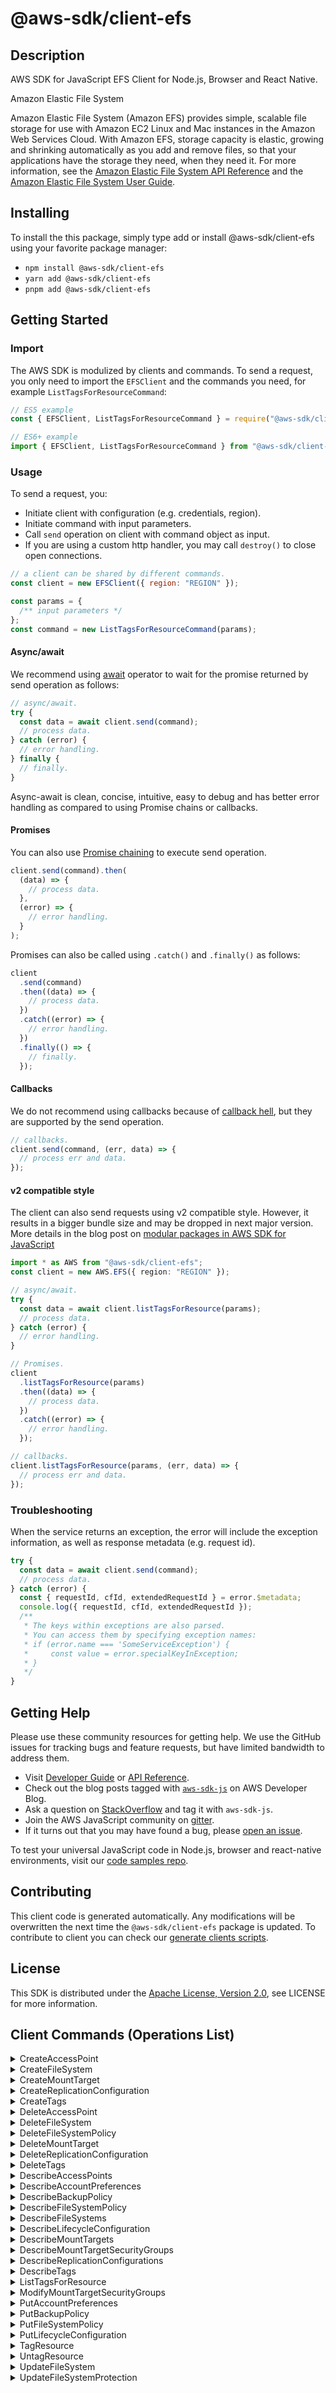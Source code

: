 <!-- generated file, do not edit directly -->

# @aws-sdk/client-efs

## Description

AWS SDK for JavaScript EFS Client for Node.js, Browser and React Native.

<fullname>Amazon Elastic File System</fullname>

<p>Amazon Elastic File System (Amazon EFS) provides simple, scalable file storage for
use with Amazon EC2 Linux and Mac instances in the Amazon Web Services Cloud. With Amazon EFS, storage capacity is elastic, growing and shrinking automatically as you add and
remove files, so that your applications have the storage they need, when they need it. For
more information, see the <a href="https://docs.aws.amazon.com/efs/latest/ug/api-reference.html">Amazon Elastic File System API Reference</a> and the <a href="https://docs.aws.amazon.com/efs/latest/ug/whatisefs.html">Amazon Elastic File System User Guide</a>.</p>

## Installing

To install the this package, simply type add or install @aws-sdk/client-efs
using your favorite package manager:

- `npm install @aws-sdk/client-efs`
- `yarn add @aws-sdk/client-efs`
- `pnpm add @aws-sdk/client-efs`

## Getting Started

### Import

The AWS SDK is modulized by clients and commands.
To send a request, you only need to import the `EFSClient` and
the commands you need, for example `ListTagsForResourceCommand`:

```js
// ES5 example
const { EFSClient, ListTagsForResourceCommand } = require("@aws-sdk/client-efs");
```

```ts
// ES6+ example
import { EFSClient, ListTagsForResourceCommand } from "@aws-sdk/client-efs";
```

### Usage

To send a request, you:

- Initiate client with configuration (e.g. credentials, region).
- Initiate command with input parameters.
- Call `send` operation on client with command object as input.
- If you are using a custom http handler, you may call `destroy()` to close open connections.

```js
// a client can be shared by different commands.
const client = new EFSClient({ region: "REGION" });

const params = {
  /** input parameters */
};
const command = new ListTagsForResourceCommand(params);
```

#### Async/await

We recommend using [await](https://developer.mozilla.org/en-US/docs/Web/JavaScript/Reference/Operators/await)
operator to wait for the promise returned by send operation as follows:

```js
// async/await.
try {
  const data = await client.send(command);
  // process data.
} catch (error) {
  // error handling.
} finally {
  // finally.
}
```

Async-await is clean, concise, intuitive, easy to debug and has better error handling
as compared to using Promise chains or callbacks.

#### Promises

You can also use [Promise chaining](https://developer.mozilla.org/en-US/docs/Web/JavaScript/Guide/Using_promises#chaining)
to execute send operation.

```js
client.send(command).then(
  (data) => {
    // process data.
  },
  (error) => {
    // error handling.
  }
);
```

Promises can also be called using `.catch()` and `.finally()` as follows:

```js
client
  .send(command)
  .then((data) => {
    // process data.
  })
  .catch((error) => {
    // error handling.
  })
  .finally(() => {
    // finally.
  });
```

#### Callbacks

We do not recommend using callbacks because of [callback hell](http://callbackhell.com/),
but they are supported by the send operation.

```js
// callbacks.
client.send(command, (err, data) => {
  // process err and data.
});
```

#### v2 compatible style

The client can also send requests using v2 compatible style.
However, it results in a bigger bundle size and may be dropped in next major version. More details in the blog post
on [modular packages in AWS SDK for JavaScript](https://aws.amazon.com/blogs/developer/modular-packages-in-aws-sdk-for-javascript/)

```ts
import * as AWS from "@aws-sdk/client-efs";
const client = new AWS.EFS({ region: "REGION" });

// async/await.
try {
  const data = await client.listTagsForResource(params);
  // process data.
} catch (error) {
  // error handling.
}

// Promises.
client
  .listTagsForResource(params)
  .then((data) => {
    // process data.
  })
  .catch((error) => {
    // error handling.
  });

// callbacks.
client.listTagsForResource(params, (err, data) => {
  // process err and data.
});
```

### Troubleshooting

When the service returns an exception, the error will include the exception information,
as well as response metadata (e.g. request id).

```js
try {
  const data = await client.send(command);
  // process data.
} catch (error) {
  const { requestId, cfId, extendedRequestId } = error.$metadata;
  console.log({ requestId, cfId, extendedRequestId });
  /**
   * The keys within exceptions are also parsed.
   * You can access them by specifying exception names:
   * if (error.name === 'SomeServiceException') {
   *     const value = error.specialKeyInException;
   * }
   */
}
```

## Getting Help

Please use these community resources for getting help.
We use the GitHub issues for tracking bugs and feature requests, but have limited bandwidth to address them.

- Visit [Developer Guide](https://docs.aws.amazon.com/sdk-for-javascript/v3/developer-guide/welcome.html)
  or [API Reference](https://docs.aws.amazon.com/AWSJavaScriptSDK/v3/latest/index.html).
- Check out the blog posts tagged with [`aws-sdk-js`](https://aws.amazon.com/blogs/developer/tag/aws-sdk-js/)
  on AWS Developer Blog.
- Ask a question on [StackOverflow](https://stackoverflow.com/questions/tagged/aws-sdk-js) and tag it with `aws-sdk-js`.
- Join the AWS JavaScript community on [gitter](https://gitter.im/aws/aws-sdk-js-v3).
- If it turns out that you may have found a bug, please [open an issue](https://github.com/aws/aws-sdk-js-v3/issues/new/choose).

To test your universal JavaScript code in Node.js, browser and react-native environments,
visit our [code samples repo](https://github.com/aws-samples/aws-sdk-js-tests).

## Contributing

This client code is generated automatically. Any modifications will be overwritten the next time the `@aws-sdk/client-efs` package is updated.
To contribute to client you can check our [generate clients scripts](https://github.com/aws/aws-sdk-js-v3/tree/main/scripts/generate-clients).

## License

This SDK is distributed under the
[Apache License, Version 2.0](http://www.apache.org/licenses/LICENSE-2.0),
see LICENSE for more information.

## Client Commands (Operations List)

<details>
<summary>
CreateAccessPoint
</summary>

[Command API Reference](https://docs.aws.amazon.com/AWSJavaScriptSDK/v3/latest/client/efs/command/CreateAccessPointCommand/) / [Input](https://docs.aws.amazon.com/AWSJavaScriptSDK/v3/latest/Package/-aws-sdk-client-efs/Interface/CreateAccessPointCommandInput/) / [Output](https://docs.aws.amazon.com/AWSJavaScriptSDK/v3/latest/Package/-aws-sdk-client-efs/Interface/CreateAccessPointCommandOutput/)

</details>
<details>
<summary>
CreateFileSystem
</summary>

[Command API Reference](https://docs.aws.amazon.com/AWSJavaScriptSDK/v3/latest/client/efs/command/CreateFileSystemCommand/) / [Input](https://docs.aws.amazon.com/AWSJavaScriptSDK/v3/latest/Package/-aws-sdk-client-efs/Interface/CreateFileSystemCommandInput/) / [Output](https://docs.aws.amazon.com/AWSJavaScriptSDK/v3/latest/Package/-aws-sdk-client-efs/Interface/CreateFileSystemCommandOutput/)

</details>
<details>
<summary>
CreateMountTarget
</summary>

[Command API Reference](https://docs.aws.amazon.com/AWSJavaScriptSDK/v3/latest/client/efs/command/CreateMountTargetCommand/) / [Input](https://docs.aws.amazon.com/AWSJavaScriptSDK/v3/latest/Package/-aws-sdk-client-efs/Interface/CreateMountTargetCommandInput/) / [Output](https://docs.aws.amazon.com/AWSJavaScriptSDK/v3/latest/Package/-aws-sdk-client-efs/Interface/CreateMountTargetCommandOutput/)

</details>
<details>
<summary>
CreateReplicationConfiguration
</summary>

[Command API Reference](https://docs.aws.amazon.com/AWSJavaScriptSDK/v3/latest/client/efs/command/CreateReplicationConfigurationCommand/) / [Input](https://docs.aws.amazon.com/AWSJavaScriptSDK/v3/latest/Package/-aws-sdk-client-efs/Interface/CreateReplicationConfigurationCommandInput/) / [Output](https://docs.aws.amazon.com/AWSJavaScriptSDK/v3/latest/Package/-aws-sdk-client-efs/Interface/CreateReplicationConfigurationCommandOutput/)

</details>
<details>
<summary>
CreateTags
</summary>

[Command API Reference](https://docs.aws.amazon.com/AWSJavaScriptSDK/v3/latest/client/efs/command/CreateTagsCommand/) / [Input](https://docs.aws.amazon.com/AWSJavaScriptSDK/v3/latest/Package/-aws-sdk-client-efs/Interface/CreateTagsCommandInput/) / [Output](https://docs.aws.amazon.com/AWSJavaScriptSDK/v3/latest/Package/-aws-sdk-client-efs/Interface/CreateTagsCommandOutput/)

</details>
<details>
<summary>
DeleteAccessPoint
</summary>

[Command API Reference](https://docs.aws.amazon.com/AWSJavaScriptSDK/v3/latest/client/efs/command/DeleteAccessPointCommand/) / [Input](https://docs.aws.amazon.com/AWSJavaScriptSDK/v3/latest/Package/-aws-sdk-client-efs/Interface/DeleteAccessPointCommandInput/) / [Output](https://docs.aws.amazon.com/AWSJavaScriptSDK/v3/latest/Package/-aws-sdk-client-efs/Interface/DeleteAccessPointCommandOutput/)

</details>
<details>
<summary>
DeleteFileSystem
</summary>

[Command API Reference](https://docs.aws.amazon.com/AWSJavaScriptSDK/v3/latest/client/efs/command/DeleteFileSystemCommand/) / [Input](https://docs.aws.amazon.com/AWSJavaScriptSDK/v3/latest/Package/-aws-sdk-client-efs/Interface/DeleteFileSystemCommandInput/) / [Output](https://docs.aws.amazon.com/AWSJavaScriptSDK/v3/latest/Package/-aws-sdk-client-efs/Interface/DeleteFileSystemCommandOutput/)

</details>
<details>
<summary>
DeleteFileSystemPolicy
</summary>

[Command API Reference](https://docs.aws.amazon.com/AWSJavaScriptSDK/v3/latest/client/efs/command/DeleteFileSystemPolicyCommand/) / [Input](https://docs.aws.amazon.com/AWSJavaScriptSDK/v3/latest/Package/-aws-sdk-client-efs/Interface/DeleteFileSystemPolicyCommandInput/) / [Output](https://docs.aws.amazon.com/AWSJavaScriptSDK/v3/latest/Package/-aws-sdk-client-efs/Interface/DeleteFileSystemPolicyCommandOutput/)

</details>
<details>
<summary>
DeleteMountTarget
</summary>

[Command API Reference](https://docs.aws.amazon.com/AWSJavaScriptSDK/v3/latest/client/efs/command/DeleteMountTargetCommand/) / [Input](https://docs.aws.amazon.com/AWSJavaScriptSDK/v3/latest/Package/-aws-sdk-client-efs/Interface/DeleteMountTargetCommandInput/) / [Output](https://docs.aws.amazon.com/AWSJavaScriptSDK/v3/latest/Package/-aws-sdk-client-efs/Interface/DeleteMountTargetCommandOutput/)

</details>
<details>
<summary>
DeleteReplicationConfiguration
</summary>

[Command API Reference](https://docs.aws.amazon.com/AWSJavaScriptSDK/v3/latest/client/efs/command/DeleteReplicationConfigurationCommand/) / [Input](https://docs.aws.amazon.com/AWSJavaScriptSDK/v3/latest/Package/-aws-sdk-client-efs/Interface/DeleteReplicationConfigurationCommandInput/) / [Output](https://docs.aws.amazon.com/AWSJavaScriptSDK/v3/latest/Package/-aws-sdk-client-efs/Interface/DeleteReplicationConfigurationCommandOutput/)

</details>
<details>
<summary>
DeleteTags
</summary>

[Command API Reference](https://docs.aws.amazon.com/AWSJavaScriptSDK/v3/latest/client/efs/command/DeleteTagsCommand/) / [Input](https://docs.aws.amazon.com/AWSJavaScriptSDK/v3/latest/Package/-aws-sdk-client-efs/Interface/DeleteTagsCommandInput/) / [Output](https://docs.aws.amazon.com/AWSJavaScriptSDK/v3/latest/Package/-aws-sdk-client-efs/Interface/DeleteTagsCommandOutput/)

</details>
<details>
<summary>
DescribeAccessPoints
</summary>

[Command API Reference](https://docs.aws.amazon.com/AWSJavaScriptSDK/v3/latest/client/efs/command/DescribeAccessPointsCommand/) / [Input](https://docs.aws.amazon.com/AWSJavaScriptSDK/v3/latest/Package/-aws-sdk-client-efs/Interface/DescribeAccessPointsCommandInput/) / [Output](https://docs.aws.amazon.com/AWSJavaScriptSDK/v3/latest/Package/-aws-sdk-client-efs/Interface/DescribeAccessPointsCommandOutput/)

</details>
<details>
<summary>
DescribeAccountPreferences
</summary>

[Command API Reference](https://docs.aws.amazon.com/AWSJavaScriptSDK/v3/latest/client/efs/command/DescribeAccountPreferencesCommand/) / [Input](https://docs.aws.amazon.com/AWSJavaScriptSDK/v3/latest/Package/-aws-sdk-client-efs/Interface/DescribeAccountPreferencesCommandInput/) / [Output](https://docs.aws.amazon.com/AWSJavaScriptSDK/v3/latest/Package/-aws-sdk-client-efs/Interface/DescribeAccountPreferencesCommandOutput/)

</details>
<details>
<summary>
DescribeBackupPolicy
</summary>

[Command API Reference](https://docs.aws.amazon.com/AWSJavaScriptSDK/v3/latest/client/efs/command/DescribeBackupPolicyCommand/) / [Input](https://docs.aws.amazon.com/AWSJavaScriptSDK/v3/latest/Package/-aws-sdk-client-efs/Interface/DescribeBackupPolicyCommandInput/) / [Output](https://docs.aws.amazon.com/AWSJavaScriptSDK/v3/latest/Package/-aws-sdk-client-efs/Interface/DescribeBackupPolicyCommandOutput/)

</details>
<details>
<summary>
DescribeFileSystemPolicy
</summary>

[Command API Reference](https://docs.aws.amazon.com/AWSJavaScriptSDK/v3/latest/client/efs/command/DescribeFileSystemPolicyCommand/) / [Input](https://docs.aws.amazon.com/AWSJavaScriptSDK/v3/latest/Package/-aws-sdk-client-efs/Interface/DescribeFileSystemPolicyCommandInput/) / [Output](https://docs.aws.amazon.com/AWSJavaScriptSDK/v3/latest/Package/-aws-sdk-client-efs/Interface/DescribeFileSystemPolicyCommandOutput/)

</details>
<details>
<summary>
DescribeFileSystems
</summary>

[Command API Reference](https://docs.aws.amazon.com/AWSJavaScriptSDK/v3/latest/client/efs/command/DescribeFileSystemsCommand/) / [Input](https://docs.aws.amazon.com/AWSJavaScriptSDK/v3/latest/Package/-aws-sdk-client-efs/Interface/DescribeFileSystemsCommandInput/) / [Output](https://docs.aws.amazon.com/AWSJavaScriptSDK/v3/latest/Package/-aws-sdk-client-efs/Interface/DescribeFileSystemsCommandOutput/)

</details>
<details>
<summary>
DescribeLifecycleConfiguration
</summary>

[Command API Reference](https://docs.aws.amazon.com/AWSJavaScriptSDK/v3/latest/client/efs/command/DescribeLifecycleConfigurationCommand/) / [Input](https://docs.aws.amazon.com/AWSJavaScriptSDK/v3/latest/Package/-aws-sdk-client-efs/Interface/DescribeLifecycleConfigurationCommandInput/) / [Output](https://docs.aws.amazon.com/AWSJavaScriptSDK/v3/latest/Package/-aws-sdk-client-efs/Interface/DescribeLifecycleConfigurationCommandOutput/)

</details>
<details>
<summary>
DescribeMountTargets
</summary>

[Command API Reference](https://docs.aws.amazon.com/AWSJavaScriptSDK/v3/latest/client/efs/command/DescribeMountTargetsCommand/) / [Input](https://docs.aws.amazon.com/AWSJavaScriptSDK/v3/latest/Package/-aws-sdk-client-efs/Interface/DescribeMountTargetsCommandInput/) / [Output](https://docs.aws.amazon.com/AWSJavaScriptSDK/v3/latest/Package/-aws-sdk-client-efs/Interface/DescribeMountTargetsCommandOutput/)

</details>
<details>
<summary>
DescribeMountTargetSecurityGroups
</summary>

[Command API Reference](https://docs.aws.amazon.com/AWSJavaScriptSDK/v3/latest/client/efs/command/DescribeMountTargetSecurityGroupsCommand/) / [Input](https://docs.aws.amazon.com/AWSJavaScriptSDK/v3/latest/Package/-aws-sdk-client-efs/Interface/DescribeMountTargetSecurityGroupsCommandInput/) / [Output](https://docs.aws.amazon.com/AWSJavaScriptSDK/v3/latest/Package/-aws-sdk-client-efs/Interface/DescribeMountTargetSecurityGroupsCommandOutput/)

</details>
<details>
<summary>
DescribeReplicationConfigurations
</summary>

[Command API Reference](https://docs.aws.amazon.com/AWSJavaScriptSDK/v3/latest/client/efs/command/DescribeReplicationConfigurationsCommand/) / [Input](https://docs.aws.amazon.com/AWSJavaScriptSDK/v3/latest/Package/-aws-sdk-client-efs/Interface/DescribeReplicationConfigurationsCommandInput/) / [Output](https://docs.aws.amazon.com/AWSJavaScriptSDK/v3/latest/Package/-aws-sdk-client-efs/Interface/DescribeReplicationConfigurationsCommandOutput/)

</details>
<details>
<summary>
DescribeTags
</summary>

[Command API Reference](https://docs.aws.amazon.com/AWSJavaScriptSDK/v3/latest/client/efs/command/DescribeTagsCommand/) / [Input](https://docs.aws.amazon.com/AWSJavaScriptSDK/v3/latest/Package/-aws-sdk-client-efs/Interface/DescribeTagsCommandInput/) / [Output](https://docs.aws.amazon.com/AWSJavaScriptSDK/v3/latest/Package/-aws-sdk-client-efs/Interface/DescribeTagsCommandOutput/)

</details>
<details>
<summary>
ListTagsForResource
</summary>

[Command API Reference](https://docs.aws.amazon.com/AWSJavaScriptSDK/v3/latest/client/efs/command/ListTagsForResourceCommand/) / [Input](https://docs.aws.amazon.com/AWSJavaScriptSDK/v3/latest/Package/-aws-sdk-client-efs/Interface/ListTagsForResourceCommandInput/) / [Output](https://docs.aws.amazon.com/AWSJavaScriptSDK/v3/latest/Package/-aws-sdk-client-efs/Interface/ListTagsForResourceCommandOutput/)

</details>
<details>
<summary>
ModifyMountTargetSecurityGroups
</summary>

[Command API Reference](https://docs.aws.amazon.com/AWSJavaScriptSDK/v3/latest/client/efs/command/ModifyMountTargetSecurityGroupsCommand/) / [Input](https://docs.aws.amazon.com/AWSJavaScriptSDK/v3/latest/Package/-aws-sdk-client-efs/Interface/ModifyMountTargetSecurityGroupsCommandInput/) / [Output](https://docs.aws.amazon.com/AWSJavaScriptSDK/v3/latest/Package/-aws-sdk-client-efs/Interface/ModifyMountTargetSecurityGroupsCommandOutput/)

</details>
<details>
<summary>
PutAccountPreferences
</summary>

[Command API Reference](https://docs.aws.amazon.com/AWSJavaScriptSDK/v3/latest/client/efs/command/PutAccountPreferencesCommand/) / [Input](https://docs.aws.amazon.com/AWSJavaScriptSDK/v3/latest/Package/-aws-sdk-client-efs/Interface/PutAccountPreferencesCommandInput/) / [Output](https://docs.aws.amazon.com/AWSJavaScriptSDK/v3/latest/Package/-aws-sdk-client-efs/Interface/PutAccountPreferencesCommandOutput/)

</details>
<details>
<summary>
PutBackupPolicy
</summary>

[Command API Reference](https://docs.aws.amazon.com/AWSJavaScriptSDK/v3/latest/client/efs/command/PutBackupPolicyCommand/) / [Input](https://docs.aws.amazon.com/AWSJavaScriptSDK/v3/latest/Package/-aws-sdk-client-efs/Interface/PutBackupPolicyCommandInput/) / [Output](https://docs.aws.amazon.com/AWSJavaScriptSDK/v3/latest/Package/-aws-sdk-client-efs/Interface/PutBackupPolicyCommandOutput/)

</details>
<details>
<summary>
PutFileSystemPolicy
</summary>

[Command API Reference](https://docs.aws.amazon.com/AWSJavaScriptSDK/v3/latest/client/efs/command/PutFileSystemPolicyCommand/) / [Input](https://docs.aws.amazon.com/AWSJavaScriptSDK/v3/latest/Package/-aws-sdk-client-efs/Interface/PutFileSystemPolicyCommandInput/) / [Output](https://docs.aws.amazon.com/AWSJavaScriptSDK/v3/latest/Package/-aws-sdk-client-efs/Interface/PutFileSystemPolicyCommandOutput/)

</details>
<details>
<summary>
PutLifecycleConfiguration
</summary>

[Command API Reference](https://docs.aws.amazon.com/AWSJavaScriptSDK/v3/latest/client/efs/command/PutLifecycleConfigurationCommand/) / [Input](https://docs.aws.amazon.com/AWSJavaScriptSDK/v3/latest/Package/-aws-sdk-client-efs/Interface/PutLifecycleConfigurationCommandInput/) / [Output](https://docs.aws.amazon.com/AWSJavaScriptSDK/v3/latest/Package/-aws-sdk-client-efs/Interface/PutLifecycleConfigurationCommandOutput/)

</details>
<details>
<summary>
TagResource
</summary>

[Command API Reference](https://docs.aws.amazon.com/AWSJavaScriptSDK/v3/latest/client/efs/command/TagResourceCommand/) / [Input](https://docs.aws.amazon.com/AWSJavaScriptSDK/v3/latest/Package/-aws-sdk-client-efs/Interface/TagResourceCommandInput/) / [Output](https://docs.aws.amazon.com/AWSJavaScriptSDK/v3/latest/Package/-aws-sdk-client-efs/Interface/TagResourceCommandOutput/)

</details>
<details>
<summary>
UntagResource
</summary>

[Command API Reference](https://docs.aws.amazon.com/AWSJavaScriptSDK/v3/latest/client/efs/command/UntagResourceCommand/) / [Input](https://docs.aws.amazon.com/AWSJavaScriptSDK/v3/latest/Package/-aws-sdk-client-efs/Interface/UntagResourceCommandInput/) / [Output](https://docs.aws.amazon.com/AWSJavaScriptSDK/v3/latest/Package/-aws-sdk-client-efs/Interface/UntagResourceCommandOutput/)

</details>
<details>
<summary>
UpdateFileSystem
</summary>

[Command API Reference](https://docs.aws.amazon.com/AWSJavaScriptSDK/v3/latest/client/efs/command/UpdateFileSystemCommand/) / [Input](https://docs.aws.amazon.com/AWSJavaScriptSDK/v3/latest/Package/-aws-sdk-client-efs/Interface/UpdateFileSystemCommandInput/) / [Output](https://docs.aws.amazon.com/AWSJavaScriptSDK/v3/latest/Package/-aws-sdk-client-efs/Interface/UpdateFileSystemCommandOutput/)

</details>
<details>
<summary>
UpdateFileSystemProtection
</summary>

[Command API Reference](https://docs.aws.amazon.com/AWSJavaScriptSDK/v3/latest/client/efs/command/UpdateFileSystemProtectionCommand/) / [Input](https://docs.aws.amazon.com/AWSJavaScriptSDK/v3/latest/Package/-aws-sdk-client-efs/Interface/UpdateFileSystemProtectionCommandInput/) / [Output](https://docs.aws.amazon.com/AWSJavaScriptSDK/v3/latest/Package/-aws-sdk-client-efs/Interface/UpdateFileSystemProtectionCommandOutput/)

</details>
